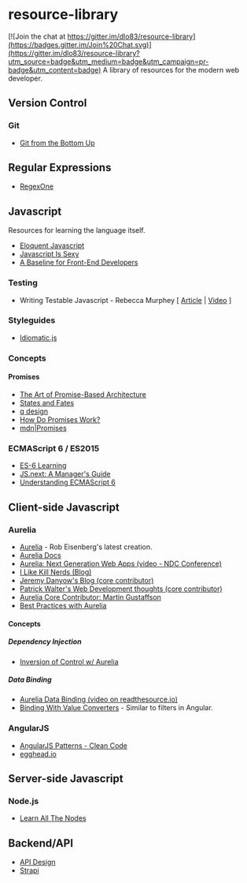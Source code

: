 # resource-library

[![Join the chat at https://gitter.im/dlo83/resource-library](https://badges.gitter.im/Join%20Chat.svg)](https://gitter.im/dlo83/resource-library?utm_source=badge&utm_medium=badge&utm_campaign=pr-badge&utm_content=badge)
A library of resources for the modern web developer.

## Version Control

### Git
- [Git from the Bottom Up](http://ftp.newartisans.com/pub/git.from.bottom.up.pdf)

## Regular Expressions
- [RegexOne](http://regexone.com/)

## Javascript
Resources for learning the language itself.
- [Eloquent Javascript](http://eloquentjavascript.net/)
- [Javascript Is Sexy](http://javascriptissexy.com/)
- [A Baseline for Front-End Developers](http://rmurphey.com/blog/2015/03/23/a-baseline-for-front-end-developers-2015/)

### Testing
- Writing Testable Javascript - Rebecca Murphey [ [Article](http://alistapart.com/article/writing-testable-javascript) |  [Video](https://www.youtube.com/watch?v=OzjogCFO4Zo) ]

### Styleguides
- [Idiomatic.js](https://github.com/rwaldron/idiomatic.js)

### Concepts

#### Promises
- [The Art of Promise-Based Architecture](http://rangle.io/blog/the-art-of-promise-based-architecture/)
- [States and Fates](https://github.com/domenic/promises-unwrapping/blob/master/docs/states-and-fates.md)
- [q design](https://github.com/kriskowal/q/tree/v1/design)
- [How Do Promises Work?](http://robotlolita.me/2015/11/15/how-do-promises-work.html)
- [mdn|Promises](https://developer.mozilla.org/en-US/docs/Web/JavaScript/Reference/Global_Objects/Promise)

### ECMAScript 6 / ES2015 
- [ES-6 Learning](https://github.com/ericdouglas/ES6-Learning)
- [JS.next: A Manager's Guide](http://chimera.labs.oreilly.com/books/1234000001623/index.html)
- [Understanding ECMAScript 6](https://leanpub.com/understandinges6/read/#leanpub-auto-browser-and-nodejs-compatibility)

## Client-side Javascript

### Aurelia
- [Aurelia](http://aurelia.io/index.html) - Rob Eisenberg's latest creation.
- [Aurelia Docs](https://github.com/aurelia/documentation/blob/master/English/docs.md)
- [Aurelia: Next Generation Web Apps (video - NDC Conference)](https://vimeo.com/131641012)
- [I Like Kill Nerds (Blog)](http://ilikekillnerds.com/category/javascript/aurelia/)
- [Jeremy Danyow's Blog (core contributor)](http://www.danyow.net/)
- [Patrick Walter's Web Development thoughts (core contributor)](http://patrickwalters.net/)
- [Aurelia Core Contributor: Martin Gustaffson](https://github.com/martingust)
- [Best Practices with Aurelia](http://patrickwalters.net/my-best-practices-in-aurelia/)

#### Concepts

##### Dependency Injection
- [Inversion of Control w/ Aurelia](http://www.danyow.net/inversion-of-control-with-aurelia-part-1/)

##### Data Binding
- [Aurelia Data Binding (video on readthesource.io)](http://hangouts.readthesource.io/hangouts/aureliaio-data-binding/)
- [Binding With Value Converters](http://blog.durandal.io/2015/02/23/binding-with-value-converters-in-aurelia/) - Similar to filters in Angular.

### AngularJS
- [AngularJS Patterns - Clean Code](http://www.pluralsight.com/courses/angularjs-patterns-clean-code)
- [egghead.io](https://egghead.io/)

## Server-side Javascript

### Node.js

- [Learn All The Nodes](http://www.learnallthenodes.com/)

## Backend/API

- [API Design](https://zapier.com/learn/apis/#toc)
- [Strapi](http://strapi.io/)
